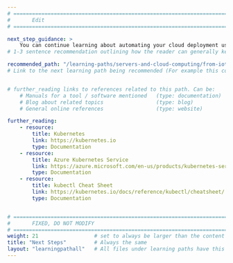 ```yaml
---
# ================================================================================
#       Edit
# ================================================================================

next_step_guidance: >
    You can continue learning about automating your cloud deployment using the Infrastructure as Code
# 1-3 sentence recommendation outlining how the reader can generally keep learning about these topics, and a specific explanation of why the next step is being recommended.

recommended_path: "/learning-paths/servers-and-cloud-computing/from-iot-to-the-cloud-part4/"
# Link to the next learning path being recommended (For example this could be /learning-paths/servers-and-cloud-computing/mongodb).


# further_reading links to references related to this path. Can be:
    # Manuals for a tool / software mentioned   (type: documentation)
    # Blog about related topics                 (type: blog)
    # General online references                 (type: website) 

further_reading:
    - resource:
        title: Kubernetes
        link: https://kubernetes.io
        type: Documentation
    - resource:
        title: Azure Kubernetes Service
        link: https://azure.microsoft.com/en-us/products/kubernetes-service#overview
        type: Documentation
    - resource:
        title: kubectl Cheat Sheet
        link: https://kubernetes.io/docs/reference/kubectl/cheatsheet/
        type: Documentation


# ================================================================================
#       FIXED, DO NOT MODIFY
# ================================================================================
weight: 21                  # set to always be larger than the content in this path, and one more than 'review'
title: "Next Steps"         # Always the same
layout: "learningpathall"   # All files under learning paths have this same wrapper
---
```

